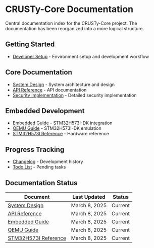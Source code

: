 # CRUSTy-Core Documentation

Central documentation index for the CRUSTy-Core project. The documentation has been reorganized into a more logical structure.

## Getting Started

- [Developer Setup](DEVELOPER_SETUP.md) - Environment setup and development workflow

## Core Documentation

- [System Design](Core/SYSTEM_DESIGN.md) - System architecture and design
- [API Reference](Core/API_REFERENCE.md) - API documentation
- [Security Implementation](Core/SYSTEM_DESIGN.md#8-security-considerations) - Detailed security implementation

## Embedded Development

- [Embedded Guide](Embedded/EMBEDDED_GUIDE.md) - STM32H573I-DK integration
- [QEMU Guide](Embedded/QEMU_GUIDE.md) - STM32H573I-DK emulation
- [STM32H573I Reference](Embedded/STM32H573I_REFERENCE.md) - Hardware reference


## Progress Tracking

- [Changelog](Dev%20Progress/changelog.md) - Development history
- [Todo List](Dev%20Progress/todo.md) - Pending tasks

## Documentation Status

| Document                                                 | Last Updated  | Status  |
| -------------------------------------------------------- | ------------- | ------- |
| [System Design](Core/SYSTEM_DESIGN.md)                   | March 8, 2025 | Current |
| [API Reference](Core/API_REFERENCE.md)                   | March 8, 2025 | Current |
| [Embedded Guide](Embedded/EMBEDDED_GUIDE.md)             | March 8, 2025 | Current |
| [QEMU Guide](Embedded/QEMU_GUIDE.md)                     | March 8, 2025 | Current |
| [STM32H573I Reference](Embedded/STM32H573I_REFERENCE.md) | March 8, 2025 | Current |
